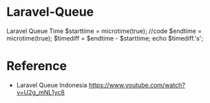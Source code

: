 # Laravel-Queue
Laravel Queue
Time
        $starttime = microtime(true);
        //code
        $endtime = microtime(true);
        $timediff = $endtime - $starttime;
        echo $timediff.'s';


# Reference
- Laravel Queue Indonesia https://www.youtube.com/watch?v=U2g_mNL1yc8
